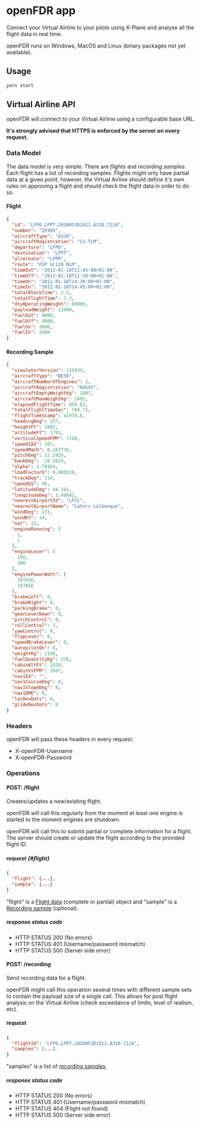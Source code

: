 # openFDR app

Connect your Virtual Airline to your pilots using X-Plane and analyse all the flight data
in real time.

openFDR runs on Windows, MacOS and Linux (binary packages not yet available).

## Usage

```bash
yarn start
```

## Virtual Airline API
openFDR will connect to your Virtual Airline using a configurable base URL.

**It's strongly advised that HTTPS is enforced by the server on every request.**

### Data Model
The data model is very simple. There are *flights* and
*recording samples*. Each flight has a list of recording samples.
Flights might only have partial data at a given point, however, the Virtual Airline
should define it's own rules on approving a flight and should check the flight data in order to do so.

#### <a id="flight"></a>Flight
```json
{
  "id": "LFPO.LPPT.202005301011.A320.7124",
  "number": "ZE999",
  "aircraftType": "A320",
  "aircraftRegistration": "CS-TLM",
  "departure": "LFPO",
  "destination": "LPPT",
  "alternate": "LPPR",
  "route": "ESP UL120 BLM",
  "timeOut": "2012-01-18T11:45:00+01:00",
  "timeOff": "2012-01-18T11:50:00+01:00",
  "timeOn": "2012-01-18T14:30:00+01:00",
  "timeIn": "2012-01-18T14:45:00+01:00",
  "totalBlockTime": 2.5,
  "totalFlightTime": 2.3,
  "dryOperatingWeight": 60000,
  "payloadWeight": 12000,
  "fuelOut": 9000,
  "fuelOff": 8800,
  "fuelOn": 3000,
  "fuelIn": 2800
}
```

#### <a id="recording-sample"></a>Recording Sample
```json
{
  "simulatorVersion": 115033,
  "aircraftType": "BE58",
  "aircraftNumberOfEngines": 2,
  "aircraftRegistration": "N45XS",
  "aircraftEmptyWeightKg": 1807,
  "aircraftMaxWeightKg": 2495,
  "elapsedFlightTime": 859.83,
  "totalFlightTimeSec": 784.71,
  "flightTimeStamp": 41978.6,
  "headingDeg": 157,
  "heightFt": 1042,
  "altitudeFt": 1791,
  "verticalSpeedFPM": 1749,
  "speedIAS": 107,
  "speedMach": 0.167776,
  "pitchDeg": 12.2928,
  "bankDeg": -10.1624,
  "alpha": 3.70164,
  "loadFactorG": 0.980528,
  "trackDeg": 114,
  "speedGS": 96,
  "latitudeDeg": 44.341,
  "longitudeDeg": 1.49842,
  "nearestAirportId": "LFCC",
  "nearestAirportName": "Cahors Lalbenque",
  "windDeg": 131,
  "windKt": 14,
  "oat": 13,
  "engineRunning": [
    1,
    1
  ],
  "engineLever": [
    100,
    100
  ],
  "enginePowerWatt": [
    197856,
    197856
  ],
  "brakeLeft": 0,
  "brakeRight": 0,
  "parkingBrake": 0,
  "gearLeverDown": 0,
  "pitchControl": 0,
  "rollControl": 2,
  "yawControl": 0,
  "flapLever": 0,
  "speedBrakeLever": 0,
  "autopilotOn": 0,
  "weightKg": 2180,
  "fuelQuantityKg": 270,
  "cabinAltFt": 1828,
  "cabinVsFPM": 1687,
  "nav1Id": "",
  "nav1CourseDeg": 0,
  "nav1SlopeDeg": 0,
  "nav1DME": 0,
  "locDevDots": 0,
  "glideDevDots": 0
}
```

### Headers
openFDR will pass these headers in every request:
- X-openFDR-Username
- X-openFDR-Password

### Operations

#### POST: /flight
Creates/updates a new/existing flight.

openFDR will call this regularly from the moment at least one engine is started
to the moment engines are shutdown.

openFDR will call this to submit partial or complete information for a flight.
The server should create or update the flight according to the provided flight ID.

##### request {#flight}
```json
{
  "flight": {...},
  "sample": {...}
}
```
"flight" is a [Flight data](#flight) (complete or partial) object and "sample" is a [Recording sample](#recording-sample) (optional).

##### response status code
- HTTP STATUS 200 (No errors)
- HTTP STATUS 401 (Username/password mismatch)
- HTTP STATUS 500 (Server side error)

#### POST: /recording
Send recording data for a flight.

openFDR might call this operation several times with different sample sets to contain the payload size of a single call.
This allows for post flight analysis on the Virtual Airline (check exceedance of limits, level of realism, etc).

##### request
```json
{
  "flightId": "LFPO.LPPT.202005301011.A320.7124",
  "samples": [...]
}
```
"samples" is a list of [recording samples](#recording-sample).

##### response status code
- HTTP STATUS 200 (No errors)
- HTTP STATUS 401 (Username/password mismatch)
- HTTP STATUS 404 (Flight not found)
- HTTP STATUS 500 (Server side error)
